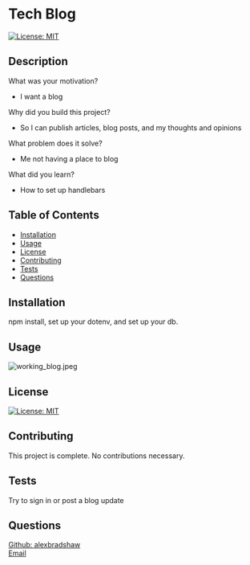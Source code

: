 
# Tech Blog
[![License: MIT](https://img.shields.io/badge/License-MIT-yellow.svg)](https://opensource.org/licenses/MIT)
## Description
What was your motivation? 
- I want a blog

Why did you build this project?
- So I can publish articles, blog posts, and my thoughts and opinions

What problem does it solve?  
- Me not having a place to blog

What did you learn?
- How to set up handlebars

## Table of Contents
- [Installation](#installation)
- [Usage](#usage)
- [License](#license)
- [Contributing](#contributing)
- [Tests](#tests)
- [Questions](#questions)
## Installation
npm install, set up your dotenv, and set up your db.
## Usage
![working_blog.jpeg](assets/working_blog.jpeg?raw=true)
## License
[![License: MIT](https://img.shields.io/badge/License-MIT-yellow.svg)](https://opensource.org/licenses/MIT)
## Contributing
This project is complete. No contributions necessary.
## Tests
Try to sign in or post a blog update
## Questions
[Github: alexbradshaw](https://github.com/alexbradshaw) <br>
[Email](mailto:alexanderbradshaw5@gmail.com)
